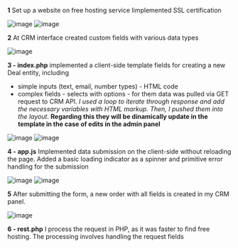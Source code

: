 **1**
Set up a website on free hosting service
Iimplemented SSL certification

![image](https://github.com/voolga/pipedrive-api-integration/assets/88053873/780eefa2-1082-4ec9-b76f-e2943ff9841a)
![image](https://github.com/voolga/pipedrive-api-integration/assets/88053873/3e2a9004-1554-4be6-9522-ddeeb519188b)


**2**
At CRM interface created custom fields with various data types 

![image](https://github.com/voolga/pipedrive-api-integration/assets/88053873/b39cde93-aea4-445a-8e31-66bdb0820067)


**3 - index.php**
implemented a client-side template fields for creating a new Deal entity, including
 - simple inputs (text, email, number types) - HTML code 
 - complex fields - selects with options - for them data was pulled via GET request to CRM API.
   *I used a loop to iterate through response and add the necessary variables with HTML markup. Then, I pushed them into the layout.*
   **Regarding this they will be dinamically update in the template in the case of edits in the admin panel**

![image](https://github.com/voolga/pipedrive-api-integration/assets/88053873/adf0052d-f2b0-420c-b8ad-a51fb6bbd34d)
![image](https://github.com/voolga/pipedrive-api-integration/assets/88053873/38f719fc-4c30-485d-81fe-6f9a29015f64)


**4 - app.js**
Implemented data submission on the client-side without reloading the page. 
Added a basic loading indicator as a spinner and primitive error handling for the submission

![image](https://github.com/voolga/pipedrive-api-integration/assets/88053873/0a5e08fd-e34e-49e8-b914-4ddd11d810f0)
![image](https://github.com/voolga/pipedrive-api-integration/assets/88053873/0d1f33b3-7998-445f-a151-97ca04ebbda0)

**5**
After submitting the form, a new order with all fields is created in my CRM panel. 

![image](https://github.com/voolga/pipedrive-api-integration/assets/88053873/afbef833-8754-4144-bf9c-543b72275beb)

**6 - rest.php**
I process the request in PHP, as it was faster to find free hosting. The processing involves handling the request fields

